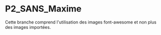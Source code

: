 # P2_SANS_Maxime
Cette branche comprend l'utilisation des images font-awesome et non plus des images importées.
